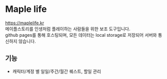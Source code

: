 # Maple life
https://maplelife.kr  
메이플스토리를 인생처럼 플레이하는 사람들을 위한 보조 도구입니다.  
github pages를 통해 호스팅되며, 모든 데이터는 local storage로 저장되어 서버와 통신하지 않습니다.


## 기능
- 캐릭터/계정 별 일일/주간/월간 퀘스트, 할일 관리




